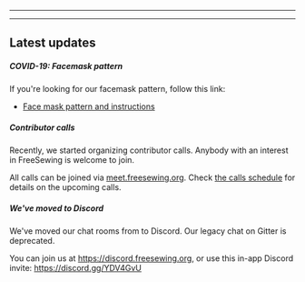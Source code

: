 - - -
- - -

## Latest updates

##### COVID-19: Facemask pattern

If you're looking for our facemask pattern, follow this link:

 - [Face mask pattern and instructions](/blog/facemask-frenzy)


##### Contributor calls

Recently, we started organizing contributor calls. Anybody with an interest in FreeSewing is welcome to join.

All calls can be joined via [meet.freesewing.org](https://meet.freesewing.org/). Check [the calls schedule](/community/calls/) for details on the upcoming calls.

##### We've moved to Discord

We've moved our chat rooms from to Discord. Our legacy chat on Gitter is deprecated.

You can join us at https://discord.freesewing.org, or use this in-app Discord invite: https://discord.gg/YDV4GvU

